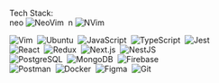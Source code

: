 Tech Stack:<br/>
neo
![NeoVim](https://img.shields.io/badge/-NeoVim-333333?style=plastic&logo=NeoVim)&nbsp;
n
![NVim](https://img.shields.io/badge/-NVim-333333?style=plastic&logo=NVim)&nbsp;

![Vim](https://img.shields.io/badge/-Vim-333333?style=plastic&logo=vim)&nbsp;
![Ubuntu](https://img.shields.io/badge/-Ubuntu-333333?style=plastic&logo=ubuntu)&nbsp;
![JavaScript](https://img.shields.io/badge/-JavaScript-333333?style=plastic&logo=javascript)&nbsp;
![TypeScript](https://img.shields.io/badge/-TypeScript-333333?style=plastic&logo=TypeScript&logoColor=007ACC)&nbsp;
![Jest](https://img.shields.io/badge/-Jest-333333?style=plastic&logo=Jest&logoColor=C21325)&nbsp;
<br/>
![React](https://img.shields.io/badge/-React-333333?style=plastic&logo=react)&nbsp;
![Redux](https://img.shields.io/badge/-Redux-333333?style=plastic&logo=redux)&nbsp;
![Next.js](https://img.shields.io/badge/-Next.js-333333?style=plastic&logo=next.js)&nbsp;
![NestJS](https://img.shields.io/badge/-NestJS-333333?style=plastic&logo=nestjs)&nbsp;
<br/>
![PostgreSQL](https://img.shields.io/badge/-PostgreSQL-333333?style=plastic&logo=postgresql)&nbsp;
![MongoDB](https://img.shields.io/badge/-MongoDB-333333?style=plastic&logo=mongodb)&nbsp;
![Firebase](https://img.shields.io/badge/-Firebase-333333?style=plastic&logo=Firebase)&nbsp;
<br/>
![Postman](https://img.shields.io/badge/-Postman-333333?style=plastic&logo=postman)&nbsp;
![Docker](https://img.shields.io/badge/-Docker-333333?style=plastic&logo=docker)&nbsp;
![Figma](https://img.shields.io/badge/-Figma-333333?style=plastic&logo=Figma)&nbsp;
![Git](https://img.shields.io/badge/-Git-333333?style=plastic&logo=git)&nbsp;
